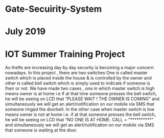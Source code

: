 # Gate-Secuirity-System
# July 2019
# IOT Summer Training Project
As thefts are increasing day by day security is becoming a major concern nowadays. In this project , there are two switches One is called master switch which is placed inside the house & is controlled by the owner and other is called bell switch which is simply used to indicate if someone is their or not. We have made two cases , one in which master switch is high means owner is at home i.e if at that time someone presses the bell switch, he will be seeing on LCD that “PLEASE WAIT ! THE OWNER IS COMING” and simultaneously we will get an alert/notification on our mobile via SMS that  someone ringed the doorbell. In the other case when master switch is low means owner is not at home i.e. if at that someone presses the bell switch, he will be seeing on LCD that “NO ONE IS AT HOME. CALL = "**********”  and simultaneously we will get an alert/notification on our mobile via SMS that someone is waiting at the door.
